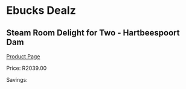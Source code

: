 
# Ebucks Dealz
## Steam Room Delight for Two - Hartbeespoort Dam
[Product Page](https://www.ebucks.com/web/shop/productSelected.do?prodId=612232054&catId=322112237)

Price: R2039.00

Savings: 


	
